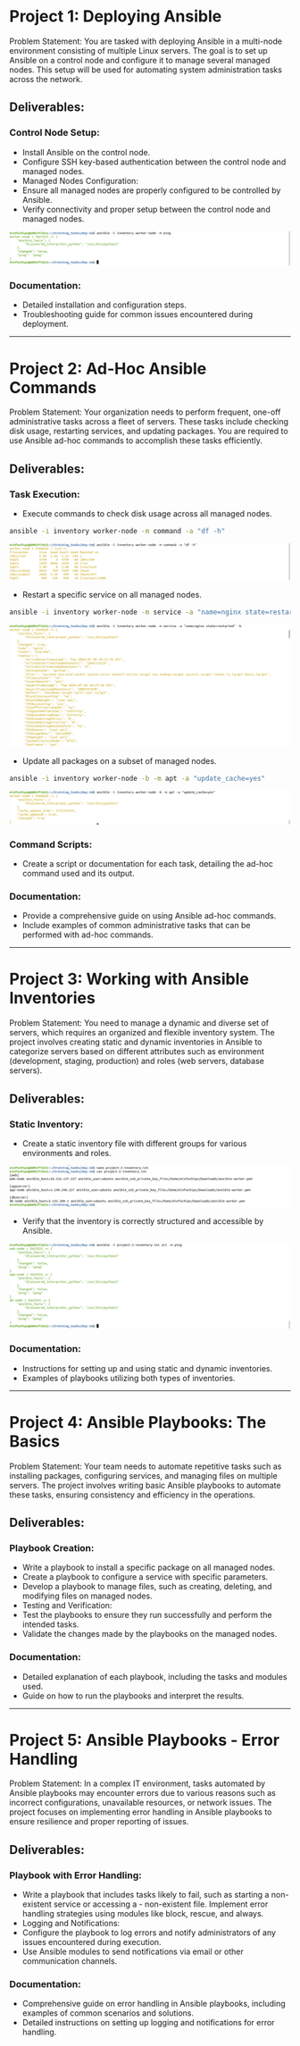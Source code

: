 # Project 1: Deploying Ansible

Problem Statement: You are tasked with deploying Ansible in a multi-node environment consisting of multiple Linux servers. The goal is to set up Ansible on a control node and configure it to manage several managed nodes. This setup will be used for automating system administration tasks across the network.

## Deliverables:

### Control Node Setup:
 - Install Ansible on the control node.
 - Configure SSH key-based authentication between the control node and managed nodes.
 - Managed Nodes Configuration:
 - Ensure all managed nodes are properly configured to be controlled by Ansible.
 - Verify connectivity and proper setup between the control node and managed nodes.

![alt text](<img/Screenshot from 2024-07-30 16-13-06.png>)

### Documentation:
 - Detailed installation and configuration steps.
 - Troubleshooting guide for common issues encountered during deployment.

---
# Project 2: Ad-Hoc Ansible Commands

Problem Statement: Your organization needs to perform frequent, one-off administrative tasks across a fleet of servers. These tasks include checking disk usage, restarting services, and updating packages. You are required to use Ansible ad-hoc commands to accomplish these tasks efficiently.

## Deliverables:

### Task Execution:
 - Execute commands to check disk usage across all managed nodes.
 ```bash
ansible -i inventory worker-node -m command -a "df -h"
 ```
![alt text](<img/Screenshot from 2024-07-30 16-16-39.png>)


 - Restart a specific service on all managed nodes.
```bash
ansible -i inventory worker-node -m service -a "name=nginx state=restarted" -b
```
![alt text](<img/Screenshot from 2024-07-30 16-17-26.png>)

 - Update all packages on a subset of managed nodes.
```bash
ansible -i inventory worker-node -b -m apt -a "update_cache=yes"
```
![alt text](<img/Screenshot from 2024-07-30 16-35-35.png>)


### Command Scripts:
 - Create a script or documentation for each task, detailing the ad-hoc command used and its output.

### Documentation:
 - Provide a comprehensive guide on using Ansible ad-hoc commands.
 - Include examples of common administrative tasks that can be performed with ad-hoc commands.

---
# Project 3: Working with Ansible Inventories

Problem Statement: You need to manage a dynamic and diverse set of servers, which requires an organized and flexible inventory system. The project involves creating static and dynamic inventories in Ansible to categorize servers based on different attributes such as environment (development, staging, production) and roles (web servers, database servers).

## Deliverables:

### Static Inventory:
 - Create a static inventory file with different groups for various environments and roles.

![alt text](<img/Screenshot from 2024-07-30 16-57-47.png>)

 - Verify that the inventory is correctly structured and accessible by Ansible.

![alt text](<img/Screenshot from 2024-07-30 16-59-52.png>)


### Documentation:
 - Instructions for setting up and using static and dynamic inventories.
 - Examples of playbooks utilizing both types of inventories.


---
# Project 4: Ansible Playbooks: The Basics

Problem Statement: Your team needs to automate repetitive tasks such as installing packages, configuring services, and managing files on multiple servers. The project involves writing basic Ansible playbooks to automate these tasks, ensuring consistency and efficiency in the operations.

## Deliverables:

### Playbook Creation:
 - Write a playbook to install a specific package on all managed nodes.
 - Create a playbook to configure a service with specific parameters.
 - Develop a playbook to manage files, such as creating, deleting, and modifying files on managed nodes.
 - Testing and Verification:
 - Test the playbooks to ensure they run successfully and perform the intended tasks.
 - Validate the changes made by the playbooks on the managed nodes.

### Documentation:
 - Detailed explanation of each playbook, including the tasks and modules used.
 - Guide on how to run the playbooks and interpret the results.

---
# Project 5: Ansible Playbooks - Error Handling

Problem Statement: In a complex IT environment, tasks automated by Ansible playbooks may encounter errors due to various reasons such as incorrect configurations, unavailable resources, or network issues. The project focuses on implementing error handling in Ansible playbooks to ensure resilience and proper reporting of issues.

## Deliverables:

### Playbook with Error Handling:
 - Write a playbook that includes tasks likely to fail, such as starting a non-existent service or accessing a  - non-existent file.
Implement error handling strategies using modules like block, rescue, and always.
 - Logging and Notifications:
 - Configure the playbook to log errors and notify administrators of any issues encountered during execution.
 - Use Ansible modules to send notifications via email or other communication channels.

### Documentation:
 - Comprehensive guide on error handling in Ansible playbooks, including examples of common scenarios and solutions.
 - Detailed instructions on setting up logging and notifications for error handling.

